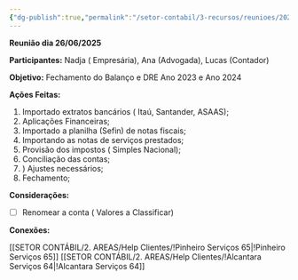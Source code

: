 ```yaml
---
{"dg-publish":true,"permalink":"/setor-contabil/3-recursos/reunioes/202506260900-reuniao-grupo-nadja/","dgPassFrontmatter":true,"created":"2025-06-26T09:12:02.083-03:00","updated":"2025-07-03T13:52:36.598-03:00"}
---
```



**Reunião dia 26/06/2025**

**Participantes:** Nadja ( Empresária), Ana (Advogada), Lucas (Contador)

**Objetivo:** Fechamento do Balanço e DRE Ano 2023 e Ano 2024

**Ações Feitas:**

1) Importado extratos bancários ( Itaú, Santander, ASAAS);
2) Aplicações Financeiras;
3) Importado a planilha (Sefin) de notas fiscais;
4) Importando as notas de serviços prestados;
5) Provisão dos impostos ( Simples Nacional);
6) Conciliação das contas;
7) ) Ajustes necessários;
8) Fechamento;

**Considerações:**


- [ ] Renomear a conta ( Valores a Classificar)



**Conexões:**

[[SETOR CONTÁBIL/2. AREAS/Help Clientes/!Pinheiro Serviços 65\|!Pinheiro Serviços 65]]
[[SETOR CONTÁBIL/2. AREAS/Help Clientes/!Alcantara Serviços 64\|!Alcantara Serviços 64]]